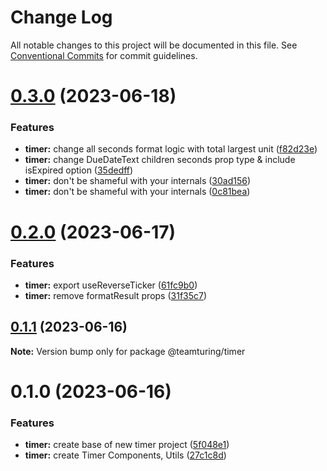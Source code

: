 # Change Log

All notable changes to this project will be documented in this file.
See [Conventional Commits](https://conventionalcommits.org) for commit guidelines.

# [0.3.0](https://github.com/weareteamturing/bombe/compare/@teamturing/timer@0.2.0...@teamturing/timer@0.3.0) (2023-06-18)

### Features

- **timer:** change all seconds format logic with total largest unit ([f82d23e](https://github.com/weareteamturing/bombe/commit/f82d23e3063db8f3882f510c7b946d501e898e92))
- **timer:** change DueDateText children seconds prop type & include isExpired option ([35dedff](https://github.com/weareteamturing/bombe/commit/35dedffa6d6729e63108274c6f8e5ef2c91272aa))
- **timer:** don't be shameful with your internals ([30ad156](https://github.com/weareteamturing/bombe/commit/30ad15674cf42192713a6fc25a2dccf2ae4b2b4a))
- **timer:** don't be shameful with your internals ([0c81bea](https://github.com/weareteamturing/bombe/commit/0c81bea659ea622a8187747f640d7d71565c34d4))

# [0.2.0](https://github.com/weareteamturing/bombe/compare/@teamturing/timer@0.1.1...@teamturing/timer@0.2.0) (2023-06-17)

### Features

- **timer:** export useReverseTicker ([61fc9b0](https://github.com/weareteamturing/bombe/commit/61fc9b0f07b1d7a41d5c375dc0155aea5a5c0d16))
- **timer:** remove formatResult props ([31f35c7](https://github.com/weareteamturing/bombe/commit/31f35c7b37dc371fdfed3a8e950fbe3f568bd53f))

## [0.1.1](https://github.com/weareteamturing/bombe/compare/@teamturing/timer@0.1.0...@teamturing/timer@0.1.1) (2023-06-16)

**Note:** Version bump only for package @teamturing/timer

# 0.1.0 (2023-06-16)

### Features

- **timer:** create base of new timer project ([5f048e1](https://github.com/weareteamturing/bombe/commit/5f048e13f6dcbe1c5015c2582be762b95768af50))
- **timer:** create Timer Components, Utils ([27c1c8d](https://github.com/weareteamturing/bombe/commit/27c1c8d27e7cfa217d2f29c583c9b48fe26f0ba6))
